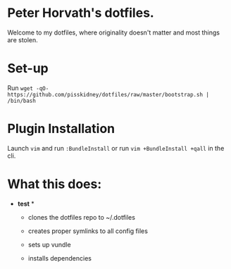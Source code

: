 Peter Horvath's dotfiles.
=========================
Welcome to my dotfiles, where originality doesn't matter and most things are stolen.

Set-up
============
Run `wget -qO- https://github.com/pisskidney/dotfiles/raw/master/bootstrap.sh | /bin/bash`

Plugin Installation
===================
Launch `vim` and run `:BundleInstall` or run `vim +BundleInstall +qall` in the cli.

What this does:
===============
* **test** *
    - clones the dotfiles repo to ~/.dotfiles

    - creates proper symlinks to all config files
    - sets up vundle
    - installs dependencies
